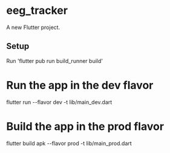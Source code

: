 # eeg_tracker

A new Flutter project.




## Setup

Run 'flutter pub run build_runner build'

# Run the app in the dev flavor
flutter run --flavor dev -t lib/main_dev.dart

# Build the app in the prod flavor
flutter build apk --flavor prod -t lib/main_prod.dart